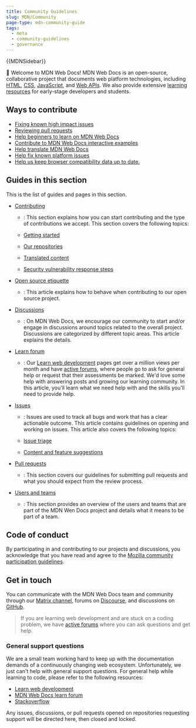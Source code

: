 ```yaml
---
title: Community Guidelines
slug: MDN/Community
page-type: mdn-community-guide
tags:
  - meta
  - community-guidelines
  - governance
---
```


{{MDNSidebar}}

👋 Welcome to MDN Web Docs! MDN Web Docs is an open-source, collaborative project that documents web platform technologies, including [HTML](/en-US/docs/Web/HTML), [CSS](/en-US/docs/Web/CSS), [JavaScript](/en-US/docs/Web/JavaScript), and [Web APIs](/en-US/docs/Web/API). We also provide extensive [learning resources](/en-US/docs/Learn) for early-stage developers and students.

## Ways to contribute

[//]: # "TODO: Remember to update these links as we move the documentation around."

- [Fixing known high impact issues](https://github.com/orgs/mdn/projects/25/views/1)
- [Reviewing pull requests](/en-US/docs/MDN/Community/Pull_requests/)
- [Help beginners to learn on MDN Web Docs](/en-US/docs/MDN/Community/Learn_forum/)
- [Contribute to MDN Web Docs interactive examples](https://github.com/mdn/interactive-examples/blob/main/CONTRIBUTING.md)
- [Help translate MDN Web Docs](/en-US/docs/MDN/Community/Contributing/Translated_content)
- [Help fix known platform issues](https://github.com/mdn/yari/issues)
- [Help us keep browser compatibility data up to date.](https://github.com/mdn/browser-compat-data)

## Guides in this section

This is the list of guides and pages in this section.

- [Contributing](/en-US/docs/MDN/Community/Contributing)
   - : This section explains how you can start contributing and the type of contributions we accept. This section covers the following topics:

    - [Getting started](/en-US/docs/MDN/Community/Contributing/Getting_started)
    - [Our repositories](/en-US/docs/MDN/Community/Contributing/Our_repositories)
    - [Translated content](/en-US/docs/MDN/Community/Contributing/Translated_content)
    - [Security vulnerability response steps](/en-US/docs/MDN/Community/Contributing/Security_vulnerability_response)

- [Open source etiquette](/en-US/docs/MDN/Community/Open_source_etiquette)

    - : This article explains how to behave when contributing to our open source project.

- [Discussions](/en-US/docs/MDN/Community/Discussions)

    - : On MDN Web Docs, we encourage our community to start and/or engage in discussions around topics related to the overall project. Discussions are categorized by different topic areas. This article explains the details.

- [Learn forum](/en-US/docs/MDN/Community/Learn_forum)

    - : Our [Learn web development](/en-US/docs/Learn) pages get over a million views per month and have [active forums](https://discourse.mozilla.org/c/mdn/learn/250), where people go to ask for general help or request that their assessments be marked. We'd love some help with answering posts and growing our learning community. In this article, you'll learn what we need help with and the skills you'll need to provide help.

- [Issues](/en-US/docs/MDN/Community/Issues)

    - : Issues are used to track all bugs and work that has a clear actionable outcome. This article contains guidelines on opening and working on issues. This article also covers the following topics:

  - [Issue triage](/en-US/docs/MDN/Community/Issues/Issue_triage)
  - [Content and feature suggestions](/en-US/docs/MDN/Community/Issues/Content_suggestions_feature_proposals)

- [Pull requests](/en-US/docs/MDN/Community/Pull_requests)

    - : This section covers our guidelines for submitting pull requests and what you should expect from the review process.

- [Users and teams](/en-US/docs/MDN/Community/Users_teams)

    - : This section provides an overview of the users and teams that are part of the MDN Wen Docs project and details what it means to be part of a team.

## Code of conduct

By participating in and contributing to our projects and discussions, you acknowledge that you have read and agree to the [Mozilla community participation guidelines](https://github.com/mdn/mdn-community/blob/main/CODE_OF_CONDUCT.md).

## Get in touch

You can communicate with the MDN Web Docs team and community through our [Matrix channel](https://chat.mozilla.org/#/room/#mdn:mozilla.org), forums on [Discourse](https://discourse.mozilla.org/c/mdn/236), and discussions on [GitHub](https://github.com/mdn/mdn-community/discussions).

> If you are learning web development and are stuck on a coding problem, we have [active forums](https://discourse.mozilla.org/c/mdn/learn/250) where you can ask questions and get help.

### General support questions

We are a small team working hard to keep up with the documentation demands of a continuously changing web ecosystem. Unfortunately, we just can't help with general support questions. For general help while learning to code, please refer to the following resources:

- [Learn web development](https://developer.mozilla.org/docs/Learn)
- [MDN Web Docs learn forum](https://discourse.mozilla.org/c/mdn/learn/250)
- [Stackoverflow](https://stackoverflow.com/questions/)

Any issues, discussions, or pull requests opened on repositories requesting support will be directed here, then closed and locked.
